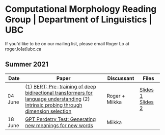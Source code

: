 # Computational Morphology Reading Group | Department of Linguistics | UBC

If you'd like to be on our mailing list, please email Roger Lo at roger.lo[at]ubc.ca


## Summer 2021

| Date    | Paper                                                                                                                          | Discussant     | Files |
|---------|--------------------------------------------------------------------------------------------------------------------------------|----------------|-------|
| 04 June | (1) [BERT: Pre-training of deep bidirectional transformers for language understanding](https://www.aclweb.org/anthology/N19-1423.pdf) (2) [Intrinsic probing through dimension selection](https://www.aclweb.org/anthology/2020.emnlp-main.15.pdf) | Roger + Miikka | [Slides 1](files/20210604_bert.pdf) [Slides 2](files/20210604_decomposable_probe.pdf)|
| 18 June | [GPT Perdetry Test: Generating new meanings for new words](https://www.aclweb.org/anthology/2021.naacl-main.439.pdf) | Miikka | |

